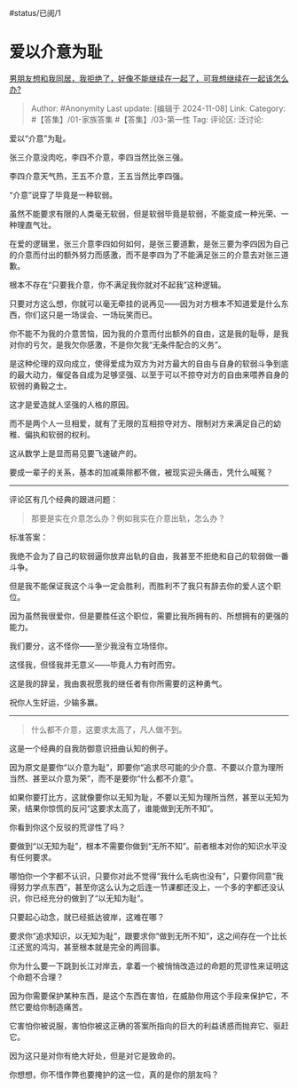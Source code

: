 #status/已阅/1 

# 爱以介意为耻
[男朋友想和我同居，我拒绝了，好像不能继续在一起了，可我想继续在一起该怎么办?](https://www.zhihu.com/question/468721157/answer/25597165075)

> Author: #Anonymity
> Last update: [编辑于 2024-11-08]
> Link:
> Category: #【答集】/01-家族答集 #【答集】/03-第一性
> Tag:
> 评论区:
> 泛讨论:

爱以“介意”为耻。

张三介意没肉吃，李四不介意，李四当然比张三强。

李四介意天气热，王五不介意，王五当然比李四强。

“介意”说穿了毕竟是一种软弱。

虽然不能要求有限的人类毫无软弱，但是软弱毕竟是软弱，不能变成一种光荣、一种理直气壮。

在爱的逻辑里，张三介意李四如何如何，是张三要道歉，是张三要为李四因为自己的介意而付出的额外努力而感激，而不是李四为了不能满足张三的介意去对张三道歉。

根本不存在“只要我介意，你不满足我你就对不起我”这种逻辑。

只要对方这么想，你就可以毫无牵挂的说再见——因为对方根本不知道爱是什么东西，你们这只是一场误会、一场玩笑而已。

你不能不为我的介意苦恼，因为我的介意而付出额外的自由，这是我的耻辱，是我对你的亏欠，是我欠你感激，不是你欠我“无条件配合的义务”。

是这种伦理的双向成立，使得爱成为双方为对方最大的自由与自身的软弱斗争到底的最大动力，催促各自成为足够坚强、以至于可以不掠夺对方的自由来喂养自身的软弱的勇毅之士。

这才是爱造就人坚强的人格的原因。

而不是两个人一旦相爱，就有了无限的互相掠夺对方、限制对方来满足自己的幼稚、偏执和软弱的权利。

这从数学上是显而易见要飞速破产的。

要成一辈子的关系，基本的加减乘除都不做，被现实迎头痛击，凭什么喊冤？

--------------------

评论区有几个经典的跟进问题：

> 那要是实在介意怎么办？例如我实在介意出轨，怎么办？

标准答案：

我绝不会为了自己的软弱逼你放弃出轨的自由，我甚至不拒绝和自己的软弱做一番斗争。

但是我不能保证我这个斗争一定会胜利，而胜利不了我只有辞去你的爱人这个职位。

因为虽然我很爱你，但是要胜任这个职位，需要比我所拥有的、所想拥有的更强的能力。

我们要分，这不怪你——至少我没有立场怪你。

这怪我，但怪我并无意义——毕竟人力有时而穷。

这是我的辞呈，我由衷祝愿我的继任者有你所需要的这种勇气。

祝你人生好运，少输多赢。

--------------------

> 什么都不介意，这要求太高了，凡人做不到。

这是一个经典的自我防御意识扭曲认知的例子。

因为原文是要你“以介意为耻”，即要你“追求尽可能的少介意、不要以介意为理所当然、甚至以介意为荣”，而不是要你“什么都不介意”。

如果你要打比方，这就像要你以无知为耻，不要以无知为理所当然，甚至以无知为荣，结果你惊慌的反问“这要求太高了，谁能做到无所不知”。

你看到你这个反驳的荒谬性了吗？

要做到“以无知为耻”，根本不需要你做到“无所不知”。前者根本对你的知识水平没有任何要求。

哪怕你一个字都不认识，只要你对此不觉得“我什么毛病也没有”，只要你同意“我得努力学点东西”，甚至你这么认为之后连一节课都还没上，一个多的字都还没认识，你已经充分的做到了“以无知为耻”。

只要起心动念，就已经抵达彼岸，这难在哪？

要求你“追求知识，以无知为耻”，跟要求你“做到无所不知”，这之间存在一个比长江还宽的鸿沟，甚至根本就是完全的两回事。

你为什么要一下跳到长江对岸去，拿着一个被悄悄改造过的命题的荒谬性来证明这个命题不合理？

因为你需要保护某种东西，是这个东西在害怕，在威胁你用这个手段来保护它，不然它要给你制造痛苦。

它害怕你被说服，害怕你被这正确的答案所指向的巨大的利益诱惑而抛弃它、驱赶它。

因为这只是对你有绝大好处，但是对它是致命的。

你想想，你不惜作弊也要掩护的这一位，真的是你的朋友吗？
